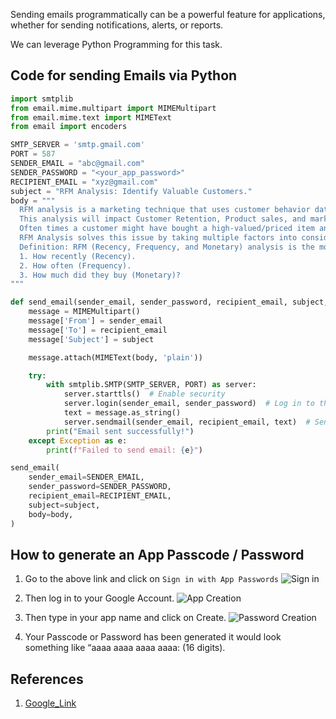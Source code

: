 Sending emails programmatically can be a powerful feature for applications, whether for sending notifications, alerts, or reports.

We can leverage Python Programming for this task.

## Code for sending Emails via Python

```python
import smtplib
from email.mime.multipart import MIMEMultipart
from email.mime.text import MIMEText
from email import encoders

SMTP_SERVER = 'smtp.gmail.com'
PORT = 587
SENDER_EMAIL = "abc@gmail.com"
SENDER_PASSWORD = "<your_app_password>"
RECIPIENT_EMAIL = "xyz@gmail.com"
subject = "RFM Analysis: Identify Valuable Customers."
body = """
  RFM analysis is a marketing technique that uses customer behavior data to identify and target the most valuable customers. RFM stands for recency, frequency, and monetary value.
  This analysis will impact Customer Retention, Product sales, and marketing too.
  Often times a customer might have bought a high-valued/priced item and then after that, he might have not purchased anything and he might become the highest sales-valued customer.
  RFM Analysis solves this issue by taking multiple factors into consideration
  Definition: RFM (Recency, Frequency, and Monetary) analysis is the most simple and proven technique used by marketing people for customer segmentation.
  1. How recently (Recency).
  2. How often (Frequency).
  3. How much did they buy (Monetary)?
"""

def send_email(sender_email, sender_password, recipient_email, subject, body, attachment_path=None):
    message = MIMEMultipart()
    message['From'] = sender_email
    message['To'] = recipient_email
    message['Subject'] = subject

    message.attach(MIMEText(body, 'plain'))

    try:
        with smtplib.SMTP(SMTP_SERVER, PORT) as server:
            server.starttls()  # Enable security
            server.login(sender_email, sender_password)  # Log in to the server
            text = message.as_string()
            server.sendmail(sender_email, recipient_email, text)  # Send email
        print("Email sent successfully!")
    except Exception as e:
        print(f"Failed to send email: {e}")

send_email(
    sender_email=SENDER_EMAIL,
    sender_password=SENDER_PASSWORD,
    recipient_email=RECIPIENT_EMAIL,
    subject=subject,
    body=body,
)
```

## How to generate an App Passcode / Password

1. Go to the above link and click on ```Sign in with App Passwords```
![Sign in](https://miro.medium.com/v2/resize:fit:828/format:webp/1*_4FWtWAn_oXXtePVcJ1dug.png)

2. Then log in to your Google Account.
![App Creation](https://miro.medium.com/v2/resize:fit:828/format:webp/1*8FWbjE7YNJfUGv_auKOnow.png)

3. Then type in your app name and click on Create.
![Password Creation](https://miro.medium.com/v2/resize:fit:720/format:webp/1*5yarOX3qGwvVT0l1QjAyZw.png)

4. Your Passcode or Password has been generated it would look something like “aaaa aaaa aaaa aaaa: (16 digits).

## References

1. [Google_Link](https://support.google.com/accounts/answer/185833?visit_id=638582879170443332-748898673&p=InvalidSecondFactor&rd=1)